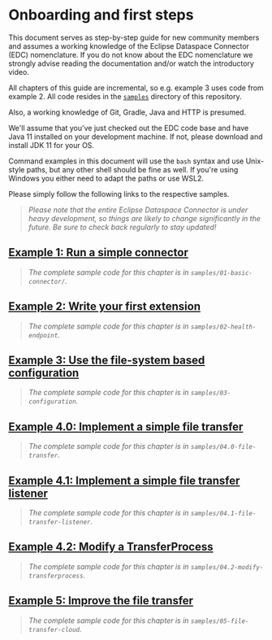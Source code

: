 # Onboarding and first steps

This document serves as step-by-step guide for new community members and assumes a working knowledge of the Eclipse
Dataspace Connector (EDC) nomenclature. If you do not know about the EDC nomenclature we strongly advise reading the
documentation and/or watch the introductory video.

All chapters of this guide are incremental, so e.g. example 3 uses code from example 2. All code resides in
the [`samples`](./samples) directory of this repository.

Also, a working knowledge of Git, Gradle, Java and HTTP is presumed.

We'll assume that you've just checked out the EDC code base and have Java 11 installed on your development machine. 
If not, please download and install JDK 11 for your OS.

Command examples in this document will use the `bash` syntax and use Unix-style paths, but any other shell should be
fine as well. If you're using Windows you either need to adapt the paths or use WSL2.

Please simply follow the following links to the respective samples.

> _Please note that the entire Eclipse Dataspace Connector is under heavy development, so things are likely to change significantly
> in the future. Be sure to check back regularly to stay updated!_

## [Example 1: Run a simple connector](samples/01-basic-connector/README.md)

> _The complete sample code for this chapter is in `samples/01-basic-connector/`._

## [Example 2: Write your first extension](samples/02-health-endpoint/README.md)

> _The complete sample code for this chapter is in `samples/02-health-endpoint`._

## [Example 3: Use the file-system based configuration](samples/03-configuration/README.md)

> _The complete sample code for this chapter is in `samples/03-configuration`._

## [Example 4.0: Implement a simple file transfer](samples/04.0-file-transfer/README.md)

> _The complete sample code for this chapter is in `samples/04.0-file-transfer`._

## [Example 4.1: Implement a simple file transfer listener](samples/04.1-file-transfer-listener/README.md)

> _The complete sample code for this chapter is in `samples/04.1-file-transfer-listener`._

## [Example 4.2: Modify a TransferProcess](samples/04.2-modify-transferprocess/README.md)

> _The complete sample code for this chapter is in `samples/04.2-modify-transferprocess`._

## [Example 5: Improve the file transfer](samples/05-file-transfer-cloud/README.md)

> _The complete sample code for this chapter is in `samples/05-file-transfer-cloud`._

